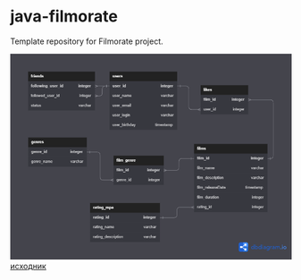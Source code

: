 # java-filmorate
Template repository for Filmorate project.

![Java-filmorate project data base](src/main/resources/schema_filmorate.png)
[исходник](https://drive.google.com/file/d/1eAx7BO-nadFQEke9ZTRBsApiojIM8j0n/view?usp=sharing)